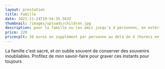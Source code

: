 ```yaml
---
layout: prestation
title: Famille
date: 2021-11-24T19:54:35.563Z
thumbnail: /images/uploads/children.jpg
description: pour la famille ou les amis jusqu'à 4 personnes, en extérieur ou en studio
price: 220
pricecplt: 30 euros en supplément par personne au delà de 4 (hormis enfant jusqu'à 2 ans)
---
```

La famille c'est sacré, et on oublie souvent de conserver des souvenirs inoubliables. Profitez de mon savoir-faire pour graver ces instants pour toujours